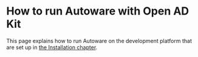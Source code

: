 # How to run Autoware with Open AD Kit

This page explains how to run Autoware on the development platform that are set up in [the Installation chapter](../installation/index.md).
